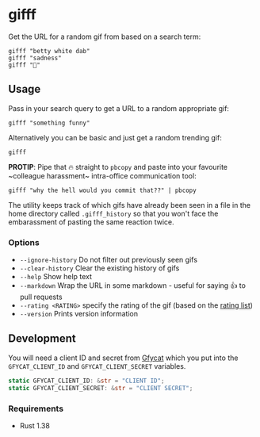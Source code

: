 # gifff

Get the URL for a random gif from based on a search term:

```shell
gifff "betty white dab"
gifff "sadness"
gifff "🦑"
```

## Usage

Pass in your search query to get a URL to a random appropriate gif:

```shell
gifff "something funny"
```

Alternatively you can be basic and just get a random trending gif:

```shell
gifff
```

**PROTIP**: Pipe that 🔥 straight to `pbcopy` and paste into your favourite ~colleague harassment~ intra-office communication tool:

```shell
gifff "why the hell would you commit that??" | pbcopy
```

The utility keeps track of which gifs have already been seen in a file in the home directory called `.gifff_history` so that you won't face the embarassment of pasting the same reaction twice.

### Options

* `--ignore-history` Do not filter out previously seen gifs
* `--clear-history` Clear the existing history of gifs
* `--help` Show help text
* `--markdown` Wrap the URL in some markdown - useful for saying 👍 to pull requests
* `--rating <RATING>` specify the rating of the gif (based on the [rating list](https://developers.giphy.com/docs/optional-settings/#rating))
* `--version` Prints version information

## Development

You will need a client ID and secret from [Gfycat](https://developers.gfycat.com/) which you put into the `GFYCAT_CLIENT_ID` and `GFYCAT_CLIENT_SECRET` variables.

```rust
static GFYCAT_CLIENT_ID: &str = "CLIENT ID";
static GFYCAT_CLIENT_SECRET: &str = "CLIENT SECRET";
```

### Requirements

* Rust 1.38
